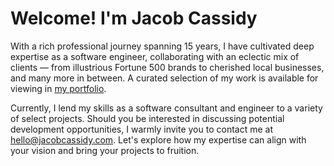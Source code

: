 # Welcome! I'm Jacob Cassidy

With a rich professional journey spanning 15 years, I have cultivated deep expertise as a software engineer, collaborating with an eclectic mix of clients — from illustrious Fortune 500 brands to cherished local businesses, and many more in between. A curated selection of my work is available for viewing in [my portfolio](https://portfolio.jacobcassidy.com).

Currently, I lend my skills as a software consultant and engineer to a variety of select projects. Should you be interested in discussing potential development opportunities, I warmly invite you to contact me at [hello@jacobcassidy.com](mailto:hello@jacobcassidy.com). Let's explore how my expertise can align with your vision and bring your projects to fruition.
